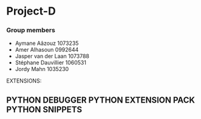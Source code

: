 # Project-D

### Group members

- Aymane Aâzouz 1073235
- Amer Alhasoun 0992644
- Jasper van der Laan 1073788
- Stéphane Dauvillier 1060531
- Jordy Mahn 1035230



EXTENSIONS:

PYTHON DEBUGGER
PYTHON EXTENSION PACK
PYTHON SNIPPETS 
---